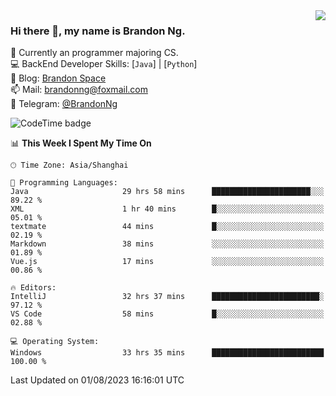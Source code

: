 <img  align="right" src="https://github-readme-stats-brandon0824.vercel.app/api/top-langs/?username=brandon0824&layout=compact">

### Hi there 👋, my name is Brandon Ng.

🌱 Currently an programmer majoring CS.  
💻 BackEnd Developer Skills: [`Java`] | [`Python`]  
📝 Blog: [Brandon Space](https://brandonng.tech)  
📫 Mail: brandonng@foxmail.com  
📰 Telegram: [@BrandonNg](https://t.me/BrandonNg24)  

![CodeTime badge](https://img.shields.io/endpoint?style=flat-square&url=https%3A%2F%2Fapi.codetime.dev%2Fshield%3Fid%3D128%26project%3D%26in%3D604800000)

<!--START_SECTION:waka-->
📊 **This Week I Spent My Time On** 

```text
🕑︎ Time Zone: Asia/Shanghai

💬 Programming Languages: 
Java                     29 hrs 58 mins      ██████████████████████░░░   89.22 % 
XML                      1 hr 40 mins        █░░░░░░░░░░░░░░░░░░░░░░░░   05.01 % 
textmate                 44 mins             █░░░░░░░░░░░░░░░░░░░░░░░░   02.19 % 
Markdown                 38 mins             ░░░░░░░░░░░░░░░░░░░░░░░░░   01.89 % 
Vue.js                   17 mins             ░░░░░░░░░░░░░░░░░░░░░░░░░   00.86 % 

🔥 Editors: 
IntelliJ                 32 hrs 37 mins      ████████████████████████░   97.12 % 
VS Code                  58 mins             █░░░░░░░░░░░░░░░░░░░░░░░░   02.88 % 

💻 Operating System: 
Windows                  33 hrs 35 mins      █████████████████████████   100.00 % 
```


 Last Updated on 01/08/2023 16:16:01 UTC
<!--END_SECTION:waka-->

